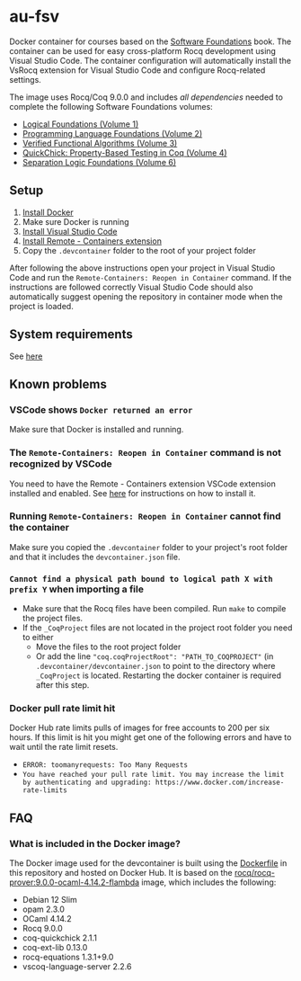 # au-fsv
Docker container for courses based on the [Software Foundations](https://softwarefoundations.cis.upenn.edu/) book.
The container can be used for easy cross-platform Rocq development using Visual Studio Code.
The container configuration will automatically install the VsRocq extension for Visual Studio Code and configure Rocq-related settings.

The image uses Rocq/Coq 9.0.0 and includes *all dependencies* needed to complete the following Software Foundations volumes:
* [Logical Foundations (Volume 1)](https://softwarefoundations.cis.upenn.edu/lf-current/index.html)
* [Programming Language Foundations (Volume 2)](https://softwarefoundations.cis.upenn.edu/plf-current/index.html)
* [Verified Functional Algorithms (Volume 3)](https://softwarefoundations.cis.upenn.edu/vfa-current/index.html)
* [QuickChick: Property-Based Testing in Coq (Volume 4)](https://softwarefoundations.cis.upenn.edu/qc-current/index.html)
* [Separation Logic Foundations (Volume 6)](https://softwarefoundations.cis.upenn.edu/slf-current/index.html)


## Setup
1) [Install Docker](https://www.docker.com/get-started/)
2) Make sure Docker is running
3) [Install Visual Studio Code](https://code.visualstudio.com/Download)
4) [Install Remote - Containers extension](https://marketplace.visualstudio.com/items?itemName=ms-vscode-remote.remote-containers)
5) Copy the `.devcontainer` folder to the root of your project folder

After following the above instructions open your project in Visual Studio Code and run the `Remote-Containers: Reopen in Container` command.
If the instructions are followed correctly Visual Studio Code should also automatically suggest opening the repository in container mode when the project is loaded.

## System requirements
See [here](https://code.visualstudio.com/docs/remote/containers#_system-requirements)

## Known problems
### VSCode shows `Docker returned an error`
Make sure that Docker is installed and running.

### The `Remote-Containers: Reopen in Container` command is not recognized by VSCode
You need to have the Remote - Containers extension VSCode extension installed and enabled.
See [here](https://marketplace.visualstudio.com/items?itemName=ms-vscode-remote.remote-containers) for instructions on how to install it.

### Running `Remote-Containers: Reopen in Container` cannot find the container
Make sure you copied the `.devcontainer` folder to your project's root folder and that it includes the `devcontainer.json` file.

### `Cannot find a physical path bound to logical path X with prefix Y` when importing a file
* Make sure that the Rocq files have been compiled. Run `make` to compile the project files.
* If the `_CoqProject` files are not located in the project root folder you need to either
  * Move the files to the root project folder
  * Or add the line `"coq.coqProjectRoot": "PATH_TO_COQPROJECT"` (in `.devcontainer/devcontainer.json` to point to the directory where `_CoqProject` is located. Restarting the docker container is required after this step.

### Docker pull rate limit hit
Docker Hub rate limits pulls of images for free accounts to 200 per six hours.
If this limit is hit you might get one of the following errors and have to wait until the rate limit resets.
* `ERROR: toomanyrequests: Too Many Requests`
* `You have reached your pull rate limit. You may increase the limit by authenticating and upgrading: https://www.docker.com/increase-rate-limits`


## FAQ
### What is included in the Docker image?
The Docker image used for the devcontainer is built using the [Dockerfile](Dockerfile) in this repository and hosted on Docker Hub. It is based on the [rocq/rocq-prover:9.0.0-ocaml-4.14.2-flambda](https://hub.docker.com/layers/rocq/rocq-prover/9.0.0-ocaml-4.14.2-flambda/images/sha256-a147c13cf25366f8c660745354f2afb1b64705ed2d645b561b82db83895745a0) image, which includes the following:
* Debian 12 Slim
* opam 2.3.0
* OCaml 4.14.2
* Rocq 9.0.0
* coq-quickchick 2.1.1
* coq-ext-lib 0.13.0
* rocq-equations 1.3.1+9.0
* vscoq-language-server 2.2.6
